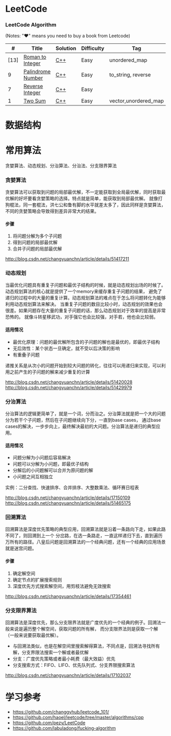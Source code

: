 LeetCode
========

### LeetCode Algorithm

(Notes: "&hearts;" means you need to buy a book from Leetcode)


| # | Title | Solution | Difficulty | Tag |
|---| ----- | -------- | ---------- | --- |
[13]|[Roman to Integer](https://leetcode.com/problems/roman-to-integer/) | [C++](./array/roman_to_integer.cpp)|Easy| unordered_map |
|9|[Palindrome Number](https://leetcode.com/problems/palindrome-number/) | [C++](./array/palindrome_number.cpp)|Easy| to_string, reverse |
|7|[Reverse Integer](https://leetcode.com/problems/reverse-integer/) | [C++](./array/reverse_integer.cpp)|Easy| |
|1|[Two Sum](https://leetcode.com/problems/two-sum/) | [C++](./array/two_sum.cpp)|Easy| vector,unordered_map |

# 数据结构



# 常用算法

贪婪算法、动态规划、分治算法、分治法、分支限界算法

### 贪婪算法

贪婪算法可以获取到问题的局部最优解，不一定能获取到全局最优解，同时获取最优解的好坏要看贪婪策略的选择。特点就是简单，能获取到局部最优解。
就像打狗棍法，同一套棍法，洪七公和鲁有脚的水平就差太多了，因此同样是贪婪算法，不同的贪婪策略会导致得到差异非常大的结果。 

#### 步骤
1. 将问题分解为多个子问题
2. 得到问题的局部最优解
3. 合并子问题的局部最优解

http://blog.csdn.net/changyuanchn/article/details/51417211

### 动态规划

当最优化问题具有重复子问题和最优子结构的时候，就是动态规划出场的时候了。动态规划算法的核心就是提供了一个memory来缓存重复子问题的结果，
避免了递归的过程中的大量的重复计算。动态规划算法的难点在于怎么将问题转化为能够利用动态规划算法来解决。
当重复子问题的数目比较小时，动态规划的效果也会很差。如果问题存在大量的重复子问题的话，那么动态规划对于效率的提高是非常恐怖的。
就像斗转星移武功，对手强它也会比较强，对手若，他也会比较弱。

#### 适用情况
* 最优化原理：问题的最优解所包含的子问题的解也是最优的，即最优子结构
* 无后效性：某个状态一旦确定，就不受以后决策的影响
* 有重叠子问题

递推关系是从次小的问题开始到较大问题的转化，往往可以用递归来实现，可以利用之前产生的子问题的解来减少重复的计算


http://blog.csdn.net/changyuanchn/article/details/51420028 
http://blog.csdn.net/changyuanchn/article/details/51429979

### 分治算法

分治算法的逻辑更简单了，就是一个词，分而治之。分治算法就是把一个大的问题分为若干个子问题，然后在子问题继续向下分，一直到base cases，
通过base cases的解决，一步步向上，最终解决最初的大问题。分治算法是递归的典型应用。 

#### 适用情况
* 问题分解为小问题后容易解决
* 问题可以分解为小问题，即最优子结构
* 分解后的小问题解可以合并为原问题的解
* 小问题之间互相独立

实例：二分查找、快速排序、合并排序、大整数乘法、循环赛日程表

http://blog.csdn.net/changyuanchn/article/details/17150109 
http://blog.csdn.net/changyuanchn/article/details/51465175

### 回溯算法

回溯算法是深度优先策略的典型应用，回溯算法就是沿着一条路向下走，如果此路不同了，则回溯到上一个 
分岔路，在选一条路走，一直这样递归下去，直到遍历万所有的路径。八皇后问题是回溯算法的一个经典问题，还有一个经典的应用场景就是迷宫问题。 

#### 步骤
1. 确定解空间
2. 确定节点的扩展搜索规则
3. 深度优先方式搜索解空间，用剪枝法避免无效搜索

http://blog.csdn.net/changyuanchn/article/details/17354461

### 分支限界算法

回溯算法是深度优先，那么分支限界法就是广度优先的一个经典的例子。回溯法一般来说是遍历整个解空间，获取问题的所有解，
而分支限界法则是获取一个解（一般来说要获取最优解）。 

* 与回溯法类似，也是在解空间里搜索解得算法，不同点是，回溯法寻找所有解，分支界限法搜索一个解或者最优解
* 分支：广度优先策略或者最小耗费（最大效益）优先
* 分支搜索方式：FIFO、LIFO、优先队列式、分支界限搜索算法

http://blog.csdn.net/changyuanchn/article/details/17102037

# 学习参考
* https://github.com/changgyhub/leetcode_101/
* https://github.com/haoel/leetcode/tree/master/algorithms/cpp
* https://github.com/pezy/LeetCode
* https://github.com/labuladong/fucking-algorithm

